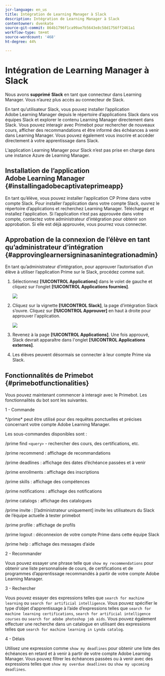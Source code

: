 ```yaml
---
jcr-language: en_us
title: Intégration de Learning Manager à Slack
description: Intégration de Learning Manager à Slack
contentowner: dvenkate
source-git-commit: 864b1796f1ca99ae7b5643e8c58d1756ff2461a1
workflow-type: tm+mt
source-wordcount: '468'
ht-degree: 44%

---
```




# Intégration de Learning Manager à Slack

Nous avons **supprimé** **Slack** en tant que connecteur dans Learning Manager. Vous n’aurez plus accès au connecteur de Slack.

En tant qu’utilisateur Slack, vous pouvez installer l’application Adobe Learning Manager depuis le répertoire d’applications Slack dans vos équipes Slack et explorer le contenu Learning Manager directement dans Slack. Vous pouvez interagir avec Primebot pour rechercher de nouveaux cours, afficher des recommandations et être informé des échéances à venir dans Learning Manager. Vous pouvez également vous inscrire et accéder directement à votre apprentissage dans Slack.

L’application Learning Manager pour Slack n’est pas prise en charge dans une instance Azure de Learning Manager.

## Installation de l’application Adobe Learning Manager {#installingadobecaptivateprimeapp}

En tant qu’élève, vous pouvez installer l’application CP Prime dans votre compte Slack. Pour installer l’application dans votre compte Slack, ouvrez le répertoire d’applications et recherchez Learning Manager. Téléchargez et installez l’application. Si l’application n’est pas approuvée dans votre compte, contactez votre administrateur d’intégration pour obtenir son approbation. Si elle est déjà approuvée, vous pourrez vous connecter.

## Approbation de la connexion de l’élève en tant qu’administrateur d’intégration {#approvinglearnersigninasanintegrationadmin}

En tant qu’administrateur d’intégration, pour approuver l’autorisation d’un élève à utiliser l’application Prime sur le Slack, procédez comme suit.

1. Sélectionnez **[!UICONTROL Applications]** dans le volet de gauche et cliquez sur l’onglet **[!UICONTROL Applications fournies]**.

   ![](assets/featuredapps.jpg)

1. Cliquez sur la vignette **[!UICONTROL Slack]**, la page d’intégration Slack s’ouvre. Cliquez sur **[!UICONTROL Approuver]** en haut à droite pour approuver l&#39;application.

   ![](assets/approval.png)

1. Revenez à la page **[!UICONTROL Applications]**. Une fois approuvé, Slack devrait apparaître dans l&#39;onglet **[!UICONTROL Applications externes]**.
1. Les élèves peuvent désormais se connecter à leur compte Prime via Slack.

## Fonctionnalités de Primebot {#primebotfunctionalities}

Vous pouvez maintenant commencer à interagir avec le Primebot. Les fonctionnalités du bot sont les suivantes.

1 - Commande

&#42;/prime&#42; peut être utilisé pour des requêtes ponctuelles et précises concernant votre compte Adobe Learning Manager.

Les sous-commandes disponibles sont :

/prime find `<query>` - rechercher des cours, des certifications, etc.

/prime recommend : affichage de recommandations

/prime deadlines : affichage des dates d’échéance passées et à venir

/prime enrollments : affichage des inscriptions

/prime skills : affichage des compétences

/prime notifications : affichage des notifications

/prime catalogs : affichage des catalogues

/prime invite : [l’administrateur uniquement] invite les utilisateurs du Slack de l’équipe actuelle à tester primebot

/prime profile : affichage de profils

/prime logout : déconnexion de votre compte Prime dans cette équipe Slack

/prime help : affichage des messages d’aide

2 - Recommander

Vous pouvez essayer une phrase telle que `show my recommendations` pour obtenir une liste personnalisée de cours, de certifications et de programmes d’apprentissage recommandés à partir de votre compte Adobe Learning Manager.

3 - Rechercher

Vous pouvez essayer des expressions telles que `search for machine learning` ou `search for artificial intelligence`. Vous pouvez spécifier le type d’objet d’apprentissage à l’aide d’expressions telles que `search for machine learning certifications`, `search for artificial intelligence courses` ou `search for adobe photoshop job aids`. Vous pouvez également effectuer une recherche dans un catalogue en utilisant des expressions telles que `search for machine learning in Lynda catalog`.

4 - Délais

Utilisez une expression comme `show my deadlines` pour obtenir une liste des échéances en retard et à venir à partir de votre compte Adobe Learning Manager. Vous pouvez filtrer les échéances passées ou à venir avec des expressions telles que `show my overdue deadlines` ou `show my upcoming deadlines`.
